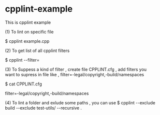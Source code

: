 
# cpplint-example
This is cpplint example


(1) To lint on specific file 

$ cpplint example.cpp

(2) To get list of all cpplint filters 

$ cpplint --filter=

(3) To Suppess a kind of filter , create file CPPLINT.cfg , add filters you want to supress 
in file like , filter=-legal/copyright,-build/namespaces

$ cat CPPLINT.cfg

filter=-legal/copyright,-build/namespaces

(4) To lint a folder and exlude some paths , you can use
$ cpplint --exclude build --exclude test-utils/ --recursive .
